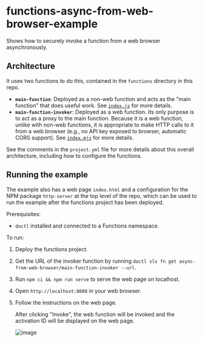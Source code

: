 # functions-async-from-web-browser-example

Shows how to securely invoke a function from a web browser asynchronously.

 ## Architecture

It uses two functions to do this, contained in the `functions` directory in this repo.

* **`main-function`**: Deployed as a non-web function and acts as the "main function" that does useful work. See [`index.js`](functions/packages/async-from-web-browser/main-function/index.js) for more details.
* **`main-function-invoker`**: Deployed as a web function. Its only purpose is to act as a proxy to the main function. Because it is a web function, unlike with non-web functions, it is appropriate to make HTTP calls to it from a web browser (e.g., no API key exposed to browser, automatic CORS support). See [`index.mjs`](functions/packages/async-from-web-browser/main-function-invoker/index.mjs) for more details.

See the comments in the `project.yml` file for more details about this overall architecture, including how to configure the functions.

## Running the example

The example also has a web page `index.html` and a configuration for the NPM package `http-server` at the top level of the repo, which can be used to run the example after the functions project has been deployed.

Prerequisites:

* `doctl` installed and connected to a Functions namespace.

To run:

1. Deploy the functions project.
2. Get the URL of the invoker function by running `doctl sls fn get async-from-web-browser/main-function-invoker --url`.
3. Run `npm ci && npm run serve` to serve the web page on localhost.
4. Open `http://localhost:8080` in your web browser.
5. Follow the instructions on the web page.

   After clicking "Invoke", the web function will be invoked and the activation ID will be displayed on the web page.

   ![image](https://github.internal.digitalocean.com/storage/user/1361/files/a78e0ed7-9668-47d3-bcdc-0451a7de7563)
